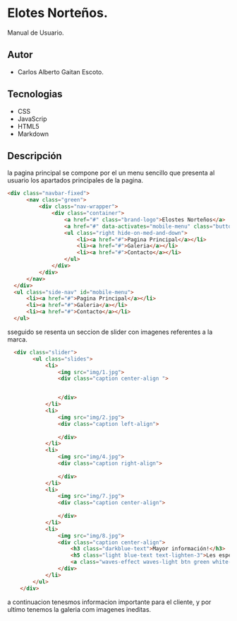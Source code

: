 # Elotes Norteños.
Manual de Usuario.

## Autor

 * Carlos Alberto Gaitan Escoto.

## Tecnologias

 * CSS
 * JavaScrip
 * HTML5
 * Markdown

 ## Descripción

 la pagina principal se compone por el un menu sencillo que presenta al usuario los apartados principales de la pagina.

  ```html
  <div class="navbar-fixed">
        <nav class="green">
            <div class="nav-wrapper">
                <div class="container">
                    <a href="#" class="brand-logo">Elostes Norteños</a>
                    <a href="#" data-activates="mobile-menu" class="button-collapse"><i class="material-icons">menu</i></a>
                    <ul class="right hide-on-med-and-down">
                        <li><a href="#">Pagina Principal</a></li>
                        <li><a href="#">Galeria</a></li>
                        <li><a href="#">Contacto</a></li>
                    </ul>
                </div>
            </div>
        </nav>
    </div>
    <ul class="side-nav" id="mobile-menu">
        <li><a href="#">Pagina Principal</a></li>
        <li><a href="#">Galeria</a></li>
        <li><a href="#">Contacto</a></li>
    </ul>
```
sseguido se resenta un seccion de slider con imagenes referentes a la marca.
```html
  <div class="slider">
        <ul class="slides">
            <li>
                <img src="img/1.jpg">
                <div class="caption center-align ">


                </div>
            </li>
            <li>
                <img src="img/2.jpg">
                <div class="caption left-align">
                    
                </div>
            </li>
            <li>
                <img src="img/4.jpg">
                <div class="caption right-align">
                    
                </div>
            </li>
            <li>
                <img src="img/7.jpg">
                <div class="caption center-align">
                    
                </div>
            </li>
            <li>
                <img src="img/8.jpg">
                <div class="caption center-align">
                    <h3 class="darkblue-text">Mayor información!</h3>
                    <h5 class="light blue-text text-lighten-3">Les esperamos.</h5>
                    <a class="waves-effect waves-light btn green white-text" target="_blank" href="Https://www.google.com">Buscar</a>
                </div>
            </li>
        </ul>
    </div>
 ``` 
 a continuacion tenesmos informacion importante para el cliente, y por ultimo tenemos la galeria com imagenes ineditas.

